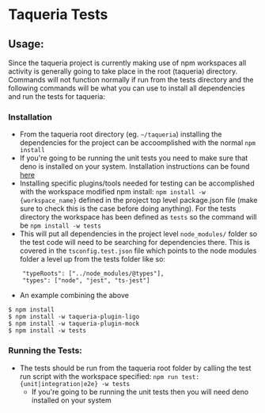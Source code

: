 # Taqueria Tests
## Usage:
Since the taqueria project is currently making use of npm workspaces all activity is generally going to take place in the root (taqueria) directory. Commands will not function normally if run from the tests directory and the following commands will be what you can use to install all dependencies and run the tests for taqueria:
### Installation
- From the taqueria root directory (eg. `~/taqueria`) installing the dependencies for the project can be accoomplished with the normal `npm install`
- If you're going to be running the unit tests you need to make sure that deno is installed on your system. Installation instructions can be found [here](https://deno.land/manual@v1.18.2/getting_started/installation)
- Installing specific plugins/tools needed for testing can be accomplished with the workspace modified npm install: `npm install -w {workspace_name}` defined in the project top level package.json file (make sure to check this is the case before doing anything). For the tests directory the workspace has been defined as `tests` so the command will be `npm install -w tests`
- This will put all dependencies in the project level `node_modules/` folder so the test code will need to be searching for dependencies there. This is covered in the `tsconfig.test.json` file which points to the node modules folder a level up from the tests folder like so:
```
    "typeRoots": ["../node_modules/@types"],
    "types": ["node", "jest", "ts-jest"]
```

- An example combining the above
```
$ npm install
$ npm install -w taqueria-plugin-ligo
$ npm install -w taqueria-plugin-mock
$ npm install -w tests
```

### Running the Tests:
- The tests should be run from the taqueria root folder by calling the test run script with the workspace specified: `npm run test:{unit|integration|e2e} -w tests`
    - If you're going to be running the unit tests then you will need deno installed on your system